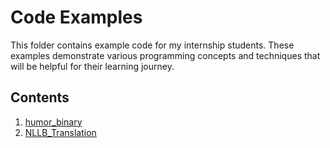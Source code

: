 # Code Examples

This folder contains example code for my internship students. These examples demonstrate various programming concepts and techniques that will be helpful for their learning journey.

## Contents

1. [humor_binary](https://github.com/ye-kyaw-thu/LU_Lab_Intern3_2025/tree/main/code_examples/humor_binary)
2. [NLLB_Translation](https://github.com/ye-kyaw-thu/LU_Lab_Intern3_2025/tree/main/code_examples/NLLB_Translation)
